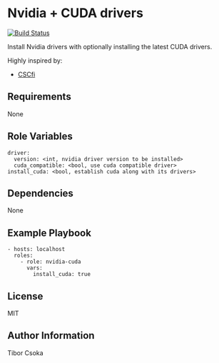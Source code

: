 Nvidia + CUDA drivers
=========

[![Build Status](https://travis-ci.com/Teebor-Choka/Provisioning---Ansible-role-nvidia-cuda.svg?branch=master)](https://travis-ci.com/Teebor-Choka/Provisioning---Ansible-role-nvidia-cuda)

Install Nvidia drivers with optionally installing the latest CUDA drivers.

Highly inspired by:
- [CSCfi](https://github.com/CSCfi/ansible-role-cuda.git)

Requirements
------------

None

Role Variables
--------------

    driver:
      version: <int, nvidia driver version to be installed>
      cuda_compatible: <bool, use cuda compatible driver>
    install_cuda: <bool, establish cuda along with its drivers>

Dependencies
------------

None

Example Playbook
----------------

    - hosts: localhost
      roles:
        - role: nvidia-cuda
          vars:
            install_cuda: true

License
-------

MIT

Author Information
------------------

Tibor Csoka
